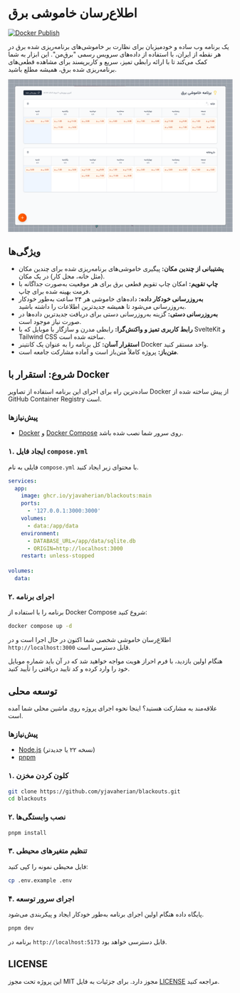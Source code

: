 # اطلاع‌رسان خاموشی برق

[![Docker Publish](https://github.com/yjavaherian/blackouts/actions/workflows/docker-publish.yml/badge.svg)](https://github.com/yjavaherian/blackouts/actions/workflows/docker-publish.yml)

یک برنامه وب ساده و خودمیزبان برای نظارت بر خاموشی‌های برنامه‌ریزی شده برق در هر نقطه از ایران، با استفاده از داده‌های سرویس رسمی "برق‌من". این ابزار به شما کمک می‌کند تا با ارائه رابطی تمیز، سریع و کاربرپسند برای مشاهده قطعی‌های برنامه‌ریزی شده برق، همیشه مطلع باشید.

![Screenshot](screenshot.png)

## ویژگی‌ها

- **پشتیبانی از چندین مکان:** پیگیری خاموشی‌های برنامه‌ریزی شده برای چندین مکان (مثل خانه، محل کار) در یک مکان.
- **چاپ تقویم:** امکان چاپ تقویم قطعی برق برای هر موقعیت به‌صورت جداگانه با فرمت بهینه شده برای چاپ.
- **به‌روزرسانی خودکار داده:** داده‌های خاموشی هر ۲۴ ساعت به‌طور خودکار به‌روزرسانی می‌شود تا همیشه جدیدترین اطلاعات را داشته باشید.
- **به‌روزرسانی دستی:** گزینه به‌روزرسانی دستی برای دریافت جدیدترین داده‌ها در صورت نیاز موجود است.
- **رابط کاربری تمیز و واکنش‌گرا:** رابطی مدرن و سازگار با موبایل که با SvelteKit و Tailwind CSS ساخته شده است.
- **استقرار آسان:** کل برنامه را به عنوان یک کانتینر Docker واحد مستقر کنید.
- **متن‌باز:** پروژه کاملاً متن‌باز است و آماده مشارکت جامعه است.

## شروع: استقرار با Docker

ساده‌ترین راه برای اجرای این برنامه استفاده از تصاویر Docker از پیش ساخته شده از GitHub Container Registry است.

### پیش‌نیازها

- [Docker](https://docs.docker.com/get-docker/) و [Docker Compose](https://docs.docker.com/compose/install/) روی سرور شما نصب شده باشد.

### ۱. ایجاد فایل `compose.yml`

فایلی به نام `compose.yml` با محتوای زیر ایجاد کنید.

```yml
services:
  app:
    image: ghcr.io/yjavaherian/blackouts:main
    ports:
      - '127.0.0.1:3000:3000'
    volumes:
      - data:/app/data
    environment:
      - DATABASE_URL=/app/data/sqlite.db
      - ORIGIN=http://localhost:3000
    restart: unless-stopped

volumes:
  data:
```

### ۲. اجرای برنامه

برنامه را با استفاده از Docker Compose شروع کنید:

```bash
docker compose up -d
```

اطلاع‌رسان خاموشی شخصی شما اکنون در حال اجرا است و در `http://localhost:3000` قابل دسترسی است.

هنگام اولین بازدید، با فرم احراز هویت مواجه خواهید شد که در آن باید شماره موبایل خود را وارد کرده و کد تایید دریافتی را تأیید کنید.

## توسعه محلی

علاقه‌مند به مشارکت هستید؟ اینجا نحوه اجرای پروژه روی ماشین محلی شما آمده است.

### پیش‌نیازها

- [Node.js](https://nodejs.org/) (نسخه ۲۲ یا جدیدتر)
- [pnpm](https://pnpm.io/installation)

### ۱. کلون کردن مخزن

```bash
git clone https://github.com/yjavaherian/blackouts.git
cd blackouts
```

### ۲. نصب وابستگی‌ها

```bash
pnpm install
```

### ۳. تنظیم متغیرهای محیطی

فایل محیطی نمونه را کپی کنید:

```bash
cp .env.example .env
```

### ۴. اجرای سرور توسعه

پایگاه داده هنگام اولین اجرای برنامه به‌طور خودکار ایجاد و پیکربندی می‌شود.

```bash
pnpm dev
```

برنامه در `http://localhost:5173` قابل دسترسی خواهد بود.

## LICENSE

این پروژه تحت مجوز MIT مجوز دارد. برای جزئیات به فایل [LICENSE](LICENSE) مراجعه کنید.
